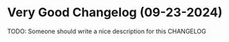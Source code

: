 # Very Good Changelog (09-23-2024)

TODO: Someone should write a nice description for this CHANGELOG
